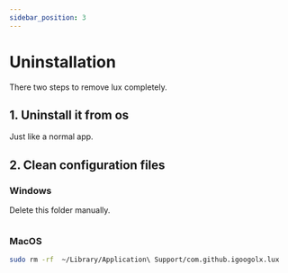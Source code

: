 ```yaml
---
sidebar_position: 3
---
```


# Uninstallation

There two steps to remove lux completely.

## 1. Uninstall it from os
Just like a normal app.

## 2. Clean configuration files

### Windows

Delete this folder manually.

```sh
```

### MacOS

```sh
sudo rm -rf  ~/Library/Application\ Support/com.github.igoogolx.lux
```
